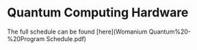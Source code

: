 # Quantum Computing Hardware 

The full schedule can be found [here](Womanium Quantum%20-%20Program Schedule.pdf)
